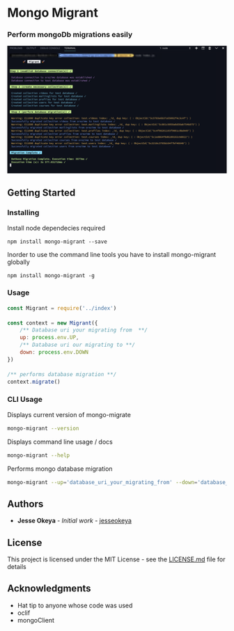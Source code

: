 # Mongo Migrant
### Perform mongoDb migrations easily


![](/images/screenshot.png)

## Getting Started

### Installing

Install node dependecies required

```
npm install mongo-migrant --save
```

Inorder to use the command line tools you have to install mongo-migrant globally

```
npm install mongo-migrant -g
```

### Usage

```js
const Migrant = require('../index')

const context = new Migrant({
    /** Database uri your migrating from  **/
    up: process.env.UP,
    /** Database uri our migrating to **/
    down: process.env.DOWN
})

/** performs database migration **/
context.migrate()
```` 

### CLI Usage

Displays current version of mongo-migrate

```sh
mongo-migrant --version
```

Displays command line usage / docs

```sh
mongo-migrant --help
```

Performs mongo database migration

```sh
mongo-migrant --up='database_uri_your_migrating_from' --down='database_uri_your_migrating_to'
```

## Authors
* **Jesse Okeya** - *Initial work* - [jesseokeya](https://github.com/jesseokeya)

## License

This project is licensed under the MIT License - see the [LICENSE.md](LICENSE.md) file for details

## Acknowledgments
* Hat tip to anyone whose code was used
* oclif 
* mongoClient
